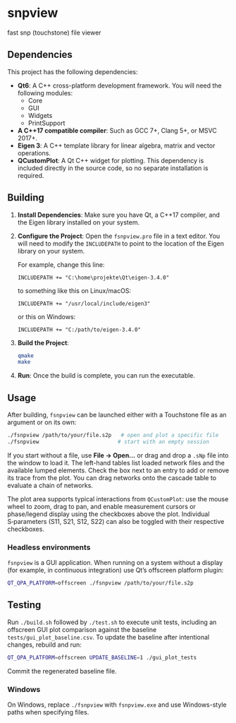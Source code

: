 # snpview
fast snp (touchstone) file viewer

## Dependencies

This project has the following dependencies:

*   **Qt6**: A C++ cross-platform development framework. You will need the following modules:
    *   Core
    *   GUI
    *   Widgets
    *   PrintSupport
*   **A C++17 compatible compiler**: Such as GCC 7+, Clang 5+, or MSVC 2017+.
*   **Eigen 3**: A C++ template library for linear algebra, matrix and vector operations.
*   **QCustomPlot**: A Qt C++ widget for plotting. This dependency is included directly in the source code, so no separate installation is required.

## Building

1.  **Install Dependencies**: Make sure you have Qt, a C++17 compiler, and the Eigen library installed on your system.

2.  **Configure the Project**: Open the `fsnpview.pro` file in a text editor. You will need to modify the `INCLUDEPATH` to point to the location of the Eigen library on your system.

    For example, change this line:
    ```
    INCLUDEPATH += "C:\home\projekte\Qt\eigen-3.4.0"
    ```
    to something like this on Linux/macOS:
    ```
    INCLUDEPATH += "/usr/local/include/eigen3"
    ```
    or this on Windows:
    ```
    INCLUDEPATH += "C:/path/to/eigen-3.4.0"
    ```

3.  **Build the Project**:
    ```bash
    qmake
    make
    ```

4.  **Run**: Once the build is complete, you can run the executable.

## Usage

After building, `fsnpview` can be launched either with a Touchstone file
as an argument or on its own:

```bash
./fsnpview /path/to/your/file.s2p   # open and plot a specific file
./fsnpview                         # start with an empty session
```

If you start without a file, use **File → Open…** or drag and drop a
`.sNp` file into the window to load it.  The left-hand tables list loaded
network files and the available lumped elements.  Check the box next to
an entry to add or remove its trace from the plot.  You can drag networks
onto the cascade table to evaluate a chain of networks.

The plot area supports typical interactions from `QCustomPlot`: use the
mouse wheel to zoom, drag to pan, and enable measurement cursors or
phase/legend display using the checkboxes above the plot.  Individual
S‑parameters (S11, S21, S12, S22) can also be toggled with their
respective checkboxes.

### Headless environments

`fsnpview` is a GUI application.  When running on a system without a
display (for example, in continuous integration) use Qt’s offscreen
platform plugin:

```bash
QT_QPA_PLATFORM=offscreen ./fsnpview /path/to/your/file.s2p
```

## Testing

Run `./build.sh` followed by `./test.sh` to execute unit tests, including an offscreen GUI plot comparison against the baseline `tests/gui_plot_baseline.csv`.
To update the baseline after intentional changes, rebuild and run:

```bash
QT_QPA_PLATFORM=offscreen UPDATE_BASELINE=1 ./gui_plot_tests
```

Commit the regenerated baseline file.

### Windows

On Windows, replace `./fsnpview` with `fsnpview.exe` and use Windows-style
paths when specifying files.
